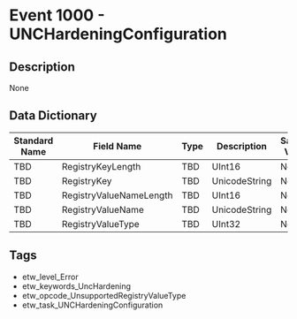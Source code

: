 # Event 1000 - UNCHardeningConfiguration

## Description
None

## Data Dictionary
|Standard Name|Field Name|Type|Description|Sample Value|
|---|---|---|---|---|
|TBD|RegistryKeyLength|TBD|UInt16|None|None|
|TBD|RegistryKey|TBD|UnicodeString|None|None|
|TBD|RegistryValueNameLength|TBD|UInt16|None|None|
|TBD|RegistryValueName|TBD|UnicodeString|None|None|
|TBD|RegistryValueType|TBD|UInt32|None|None|

## Tags
* etw_level_Error
* etw_keywords_UncHardening
* etw_opcode_UnsupportedRegistryValueType
* etw_task_UNCHardeningConfiguration